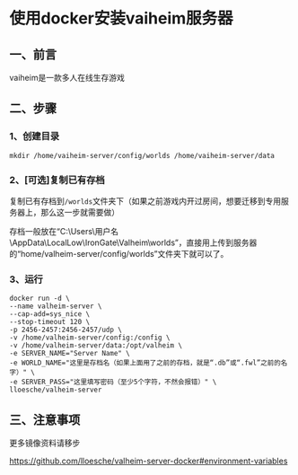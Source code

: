 # 使用docker安装vaiheim服务器

## 一、前言

vaiheim是一款多人在线生存游戏

## 二、步骤

### 1、创建目录

```shell
mkdir /home/vaiheim-server/config/worlds /home/vaiheim-server/data
```

### 2、[可选]复制已有存档

复制已有存档到`/worlds`文件夹下（如果之前游戏内开过房间，想要迁移到专用服务器上，那么这一步就需要做）

存档一般放在“C:\Users\用户名\AppData\LocalLow\IronGate\Valheim\worlds”，直接用上传到服务器的“home/valheim-server/config/worlds”文件夹下就可以了。

### 3、运行

```shell
docker run -d \
--name valheim-server \
--cap-add=sys_nice \
--stop-timeout 120 \
-p 2456-2457:2456-2457/udp \
-v /home/valheim-server/config:/config \
-v /home/valheim-server/data:/opt/valheim \
-e SERVER_NAME="Server Name" \
-e WORLD_NAME="这里是存档名（如果上面用了之前的存档，就是“.db”或“.fwl”之前的名字）" \
-e SERVER_PASS="这里填写密码（至少5个字符，不然会报错）" \
lloesche/valheim-server
```

## 三、注意事项

更多镜像资料请移步

https://github.com/lloesche/valheim-server-docker#environment-variables
